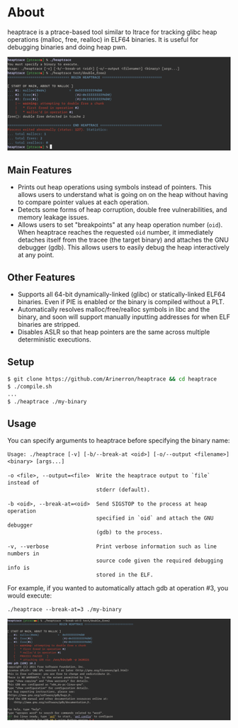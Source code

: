 # About

heaptrace is a ptrace-based tool similar to ltrace for tracking glibc heap operations (malloc, free, realloc) in ELF64 binaries. It is useful for debugging binaries and doing heap pwn.

![screenshot.png](screenshot.png)

## Main Features

* Prints out heap operations using symbols instead of pointers. This allows users to understand what is going on on the heap without having to compare pointer values at each operation.
* Detects some forms of heap corruption, double free vulnerabilities, and memory leakage issues.
* Allows users to set "breakpoints" at any heap operation number (`oid`). When heaptrace reaches the requested `oid` number, it immediately detaches itself from the tracee (the target binary) and attaches the GNU debugger (gdb). This allows users to easily debug the heap interactively at any point.

## Other Features

* Supports all 64-bit dynamically-linked (glibc) or statically-linked ELF64 binaries. Even if PIE is enabled or the binary is compiled without a PLT.
* Automatically resolves malloc/free/realloc symbols in libc and the binary, and soon will support manually inputting addresses for when ELF binaries are stripped.
* Disables ASLR so that heap pointers are the same across multiple deterministic executions.

## Setup

```sh
$ git clone https://github.com/Arinerron/heaptrace && cd heaptrace
$ ./compile.sh
...
$ ./heaptrace ./my-binary
```

## Usage

You can specify arguments to heaptrace before specifying the binary name:

```
Usage: ./heaptrace [-v] [-b/--break-at <oid>] [-o/--output <filename>] <binary> [args...]

-o <file>, --output=<file>  Write the heaptrace output to `file` instead of 
                            stderr (default).

-b <oid>, --break-at=<oid>  Send SIGSTOP to the process at heap operation 
                            specified in `oid` and attach the GNU debugger 
                            (gdb) to the process.

-v, --verbose               Print verbose information such as line numbers in
                            source code given the required debugging info is
                            stored in the ELF.
```

For example, if you wanted to automatically attach gdb at operation #3, you would execute:

```
./heaptrace --break-at=3 ./my-binary
```

![screenshot-break.png](screenshot-break.png)

